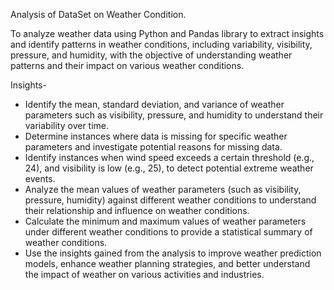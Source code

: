 Analysis of DataSet on Weather Condition.


To analyze weather data using Python and Pandas library to extract insights and identify patterns in weather conditions, including variability, visibility, pressure, and humidity, with the objective of understanding weather patterns and their impact on various weather conditions.


Insights-

* Identify the mean, standard deviation, and variance of weather parameters such as visibility, pressure, and humidity to understand their variability over time.
* Determine instances where data is missing for specific weather parameters and investigate potential reasons for missing data.
* Identify instances when wind speed exceeds a certain threshold (e.g., 24), and visibility is low (e.g., 25), to detect potential extreme weather events.
* Analyze the mean values of weather parameters (such as visibility, pressure, humidity) against different weather conditions to understand their relationship and influence on weather conditions.
* Calculate the minimum and maximum values of weather parameters under different weather conditions to provide a statistical summary of weather conditions.
* Use the insights gained from the analysis to improve weather prediction models, enhance weather planning strategies, and better understand the impact of weather on various activities and industries.
